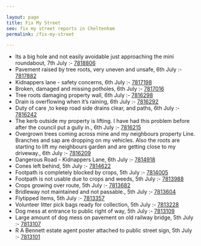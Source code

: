 ```yaml
---

layout: page
title: Fix My Street
seo: fix my street reports in Cheltenham
permalink: /fix-my-street

---
```


<!-- fix_marker starts -->

- Its a big hole and not easily avoidable just approaching the mini roundabout, 7th July :- [7818806](https://www.fixmystreet.com/report/7818806)
- Pavement raised by tree roots, very uneven and unsafe, 6th July :- [7817882](https://www.fixmystreet.com/report/7817882)
- Kidnappers lane - safety concerns, 6th July :- [7817198](https://www.fixmystreet.com/report/7817198)
- Broken, damaged and missing potholes, 6th July :- [7817016](https://www.fixmystreet.com/report/7817016)
- Tree roots damaging property wall, 6th July :- [7816298](https://www.fixmystreet.com/report/7816298)
- Drain is overflowing when it’s raining, 6th July :- [7816292](https://www.fixmystreet.com/report/7816292)
- Duty of care ,to keep road side drains clear, and paths, 6th July :- [7816242](https://www.fixmystreet.com/report/7816242)
- The kerb outside my property is lifting. I have had this problem before after the council put a gully in., 6th July :- [7816215](https://www.fixmystreet.com/report/7816215)
- Overgrown trees coming across mine and my neighbours property Line. Branches and sap are dropping on my vehicles. Also the roots are starting to lift my neighbours garden and are getting close to my driveway., 6th July :- [7816209](https://www.fixmystreet.com/report/7816209)
- Dangerous Road - Kidnappers Lane, 6th July :- [7814918](https://www.fixmystreet.com/report/7814918)
- Cones left behind, 5th July :- [7814622](https://www.fixmystreet.com/report/7814622)
- Footpath is completely blocked by crops, 5th July :- [7814005](https://www.fixmystreet.com/report/7814005)
- Footpath is not usable due to crops and weeds, 5th July :- [7813988](https://www.fixmystreet.com/report/7813988)
- Crops growing over route, 5th July :- [7813682](https://www.fixmystreet.com/report/7813682)
- Bridleway not maintained and not passable., 5th July :- [7813604](https://www.fixmystreet.com/report/7813604)
- Flytipped items, 5th July :- [7813357](https://www.fixmystreet.com/report/7813357)
- Volunteer litter pick bags ready for collection, 5th July :- [7813228](https://www.fixmystreet.com/report/7813228)
- Dog mess at entrance to public right of way, 5th July :- [7813109](https://www.fixmystreet.com/report/7813109)
- Large amount of dog mess on pavement on old railway bridge, 5th July :- [7813107](https://www.fixmystreet.com/report/7813107)
- R A Bennett estate agent poster attached to public street sign, 5th July :- [7813101](https://www.fixmystreet.com/report/7813101)

<!-- fix_marker ends -->